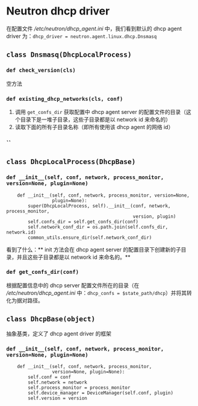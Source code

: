 # Neutron dhcp driver

在配置文件 */etc/neutron/dhcp_agent.ini* 中，我们看到默认的 dhcp agent driver 为：`dhcp_driver = neutron.agent.linux.dhcp.Dnsmasq`

## `class Dnsmasq(DhcpLocalProcess)`


### `def check_version(cls)`

空方法

### `def existing_dhcp_networks(cls, conf)`

1. 调用 `get_confs_dir` 获取配置中 dhcp agent server 的配置文件的目录（这个目录下是一堆子目录，这些子目录都是以 network id 来命名的）
2. 读取下面的所有子目录名称（即所有使用该 dhcp agent 的网络 id）

### ``


















## `class DhcpLocalProcess(DhcpBase)`

### `def __init__(self, conf, network, process_monitor, version=None, plugin=None)`

```
    def __init__(self, conf, network, process_monitor, version=None,
                 plugin=None):
        super(DhcpLocalProcess, self).__init__(conf, network, process_monitor,
                                               version, plugin)
        self.confs_dir = self.get_confs_dir(conf)
        self.network_conf_dir = os.path.join(self.confs_dir, network.id)
        common_utils.ensure_dir(self.network_conf_dir)
```

看到了什么：** init 方法会在 dhcp agent server 的配置目录下创建新的子目录，并且这些子目录都是以 network id 来命名的。**

### `def get_confs_dir(conf)`

根据配置信息中的 dhcp server 配置文件所在的目录（在 */etc/neutron/dhcp_agent.ini* 中：`dhcp_confs = $state_path/dhcp`）并将其转化为据对路径。




## `class DhcpBase(object)`

抽象基类，定义了 dhcp agent driver 的框架

### `def __init__(self, conf, network, process_monitor, version=None, plugin=None)`

```
    def __init__(self, conf, network, process_monitor,
                 version=None, plugin=None):
        self.conf = conf
        self.network = network
        self.process_monitor = process_monitor
        self.device_manager = DeviceManager(self.conf, plugin)
        self.version = version
```